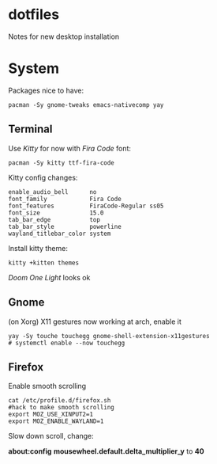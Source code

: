 # dotfiles
Notes for new desktop installation

# System
Packages nice to have:

    pacman -Sy gnome-tweaks emacs-nativecomp yay

## Terminal
Use *Kitty* for now with *Fira Code* font:

    pacman -Sy kitty ttf-fira-code

Kitty config changes:

    enable_audio_bell      no
    font_family            Fira Code
    font_features          FiraCode-Regular ss05
    font_size              15.0
    tab_bar_edge           top
    tab_bar_style          powerline
    wayland_titlebar_color system

Install kitty theme:

    kitty +kitten themes
    
*Doom One Light* looks ok

## Gnome

(on Xorg) X11 gestures now working at arch, enable it
    
    yay -Sy touche touchegg gnome-shell-extension-x11gestures 
    # systemctl enable --now touchegg

## Firefox
Enable smooth scrolling

    cat /etc/profile.d/firefox.sh
    #hack to make smooth scrolling
    export MOZ_USE_XINPUT2=1
    export MOZ_ENABLE_WAYLAND=1

Slow down scroll, change:

**about:config** **mousewheel.default.delta_multiplier_y** to **40**
